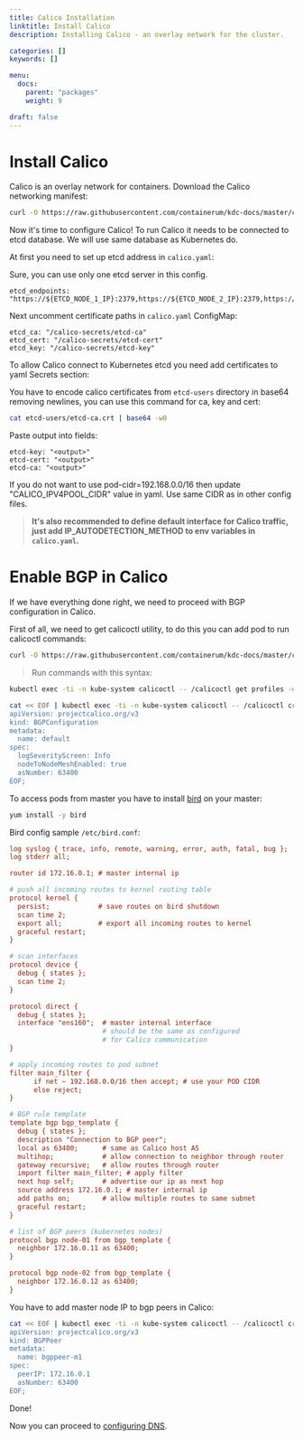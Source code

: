 ```yaml
---
title: Calico Installation
linktitle: Install Calico
description: Installing Calico - an overlay network for the cluster.

categories: []
keywords: []

menu:
  docs:
    parent: "packages"
    weight: 9

draft: false
---
```


# Install Calico

Calico is an overlay network for containers. Download the Calico networking manifest:

```bash
curl -O https://raw.githubusercontent.com/containerum/kdc-docs/master/content/files/calico/calico.yaml
```

Now it's time to configure Calico!
To run Calico it needs to be connected to etcd database. We will use same database as Kubernetes do.

At first you need to set up etcd address in `calico.yaml`:

Sure, you can use only one etcd server in this config.
```
etcd_endpoints: "https://${ETCD_NODE_1_IP}:2379,https://${ETCD_NODE_2_IP}:2379,https://${ETCD_NODE_3_IP}:2379"
```
Next uncomment certificate paths in `calico.yaml` ConfigMap:
```
etcd_ca: "/calico-secrets/etcd-ca"
etcd_cert: "/calico-secrets/etcd-cert"
etcd_key: "/calico-secrets/etcd-key"
```
To allow Calico connect to Kubernetes etcd you need add certificates to yaml Secrets section:

You have to encode calico certificates from `etcd-users` directory in base64 removing newlines, you can use this command for ca, key and cert:
```bash
cat etcd-users/etcd-ca.crt | base64 -w0
```
Paste output into fields:
```
etcd-key: "<output>"
etcd-cert: "<output>"
etcd-ca: "<output>"
```
If you do not want to use pod-cidr=192.168.0.0/16 then update "CALICO_IPV4POOL_CIDR" value in yaml. Use same CIDR as in other config files.

> **It's also recommended to define default interface for Calico traffic, just add IP_AUTODETECTION_METHOD to env variables in `calico.yaml`.**

# Enable BGP in Calico

If we have everything done right, we need to proceed with BGP configuration in Calico.

First of all, we need to get calicoctl utility, to do this you can add pod to run calicoctl commands:
```bash
curl -O https://raw.githubusercontent.com/containerum/kdc-docs/master/content/files/calico/calicoctl.yaml
```

> Run commands with this syntax:
```bash
kubectl exec -ti -n kube-system calicoctl -- /calicoctl get profiles -o wide
```

```bash
cat << EOF | kubectl exec -ti -n kube-system calicoctl -- /calicoctl create -f -
apiVersion: projectcalico.org/v3
kind: BGPConfiguration
metadata:
  name: default
spec:
  logSeverityScreen: Info
  nodeToNodeMeshEnabled: true
  asNumber: 63400
EOF;
```

To access pods from master you have to install [bird](https://bird.network.cz/) on your master:
```bash
yum install -y bird
```
Bird config sample `/etc/bird.conf`:
```ini
log syslog { trace, info, remote, warning, error, auth, fatal, bug };
log stderr all;

router id 172.16.0.1; # master internal ip

# push all incoming routes to kernel routing table
protocol kernel {
  persist;            # save routes on bird shutdown
  scan time 2;
  export all;         # export all incoming routes to kernel
  graceful restart;
}

# scan interfaces
protocol device {
  debug { states };
  scan time 2;
}

protocol direct {
  debug { states };
  interface "ens160";  # master internal interface
                       # should be the same as configured
                       # for Calico communication
}

# apply incoming routes to pod subnet
filter main_filter {
      if net ~ 192.168.0.0/16 then accept; # use your POD CIDR
      else reject;
}

# BGP rule template
template bgp bgp_template {
  debug { states };
  description "Connection to BGP peer";
  local as 63400;      # same as Calico host AS
  multihop;            # allow connection to neighbor through router
  gateway recursive;   # allow routes through router
  import filter main_filter; # apply filter
  next hop self;       # advertise our ip as next hop
  source address 172.16.0.1; # master internal ip
  add paths on;        # allow multiple routes to same subnet
  graceful restart;
}

# list of BGP peers (kubernetes nodes)
protocol bgp node-01 from bgp_template {
  neighbor 172.16.0.11 as 63400;
}

protocol bgp node-02 from bgp_template {
  neighbor 172.16.0.12 as 63400;
}
```

You have to add master node IP to bgp peers in Calico:
```bash
cat << EOF | kubectl exec -ti -n kube-system calicoctl -- /calicoctl create -f -
apiVersion: projectcalico.org/v3
kind: BGPPeer
metadata:
  name: bgppeer-m1
spec:
  peerIP: 172.16.0.1
  asNumber: 63400
EOF;
```

Done!

Now you can proceed to [configuring DNS](/installation/packages/9dns).
